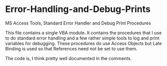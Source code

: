 # Error-Handling-and-Debug-Prints
MS Access Tools, Standard Error Handler and Debug Print Procedures

This file contains a single VBA module. It contains the procedures that I use to do standard error handling and a few rather simple tools to log and print variables for debugging. These procedures do use Access Objects but Late Binding is used so that References need not be set to use them.

The code is, I think pretty well documented in the comments.
